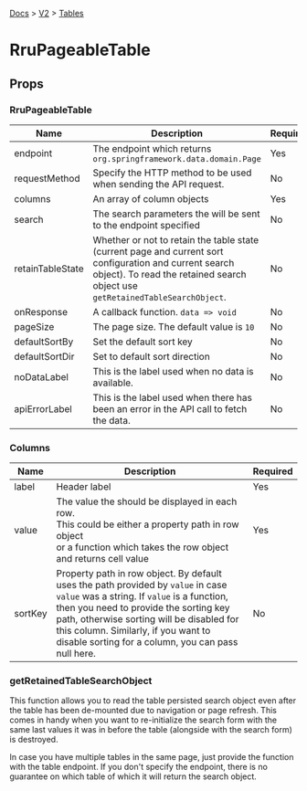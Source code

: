 [Docs](/) > [V2](/docs/v2/get-started) > [Tables](/docs/v2/components/RruPageableTable)

# RruPageableTable

## Props

### RruPageableTable

| Name             | Description                                                                                                                                                                              | Required |
| ---------------- | ---------------------------------------------------------------------------------------------------------------------------------------------------------------------------------------- | -------- |
| endpoint         | The endpoint which returns `org.springframework.data.domain.Page`                                                                                                                        | Yes      |
| requestMethod    | Specify the HTTP method to be used when sending the API request.                                                                                                                         | No       |
| columns          | An array of column objects                                                                                                                                                               | Yes      |
| search           | The search parameters the will be sent to the endpoint specified                                                                                                                         | No       |
| retainTableState | Whether or not to retain the table state (current page and current sort configuration and current search object). To read the retained search object use `getRetainedTableSearchObject`. | No       |
| onResponse       | A callback function. `data => void`                                                                                                                                                      | No       |
| pageSize         | The page size. The default value is `10`                                                                                                                                                 | No       |
| defaultSortBy    | Set the default sort key                                                                                                                                                                 | No       |
| defaultSortDir   | Set to default sort direction                                                                                                                                                            | No       |
| noDataLabel      | This is the label used when no data is available.                                                                                                                                        | No       |
| apiErrorLabel    | This is the label used when there has been an error in the API call to fetch the data.                                                                                                   | No       |

### Columns

| Name    | Description                                                                                                                                                                                                                                                                                                          | Required |
| ------- | -------------------------------------------------------------------------------------------------------------------------------------------------------------------------------------------------------------------------------------------------------------------------------------------------------------------- | -------- |
| label   | Header label                                                                                                                                                                                                                                                                                                         | Yes      |
| value   | The value the should be displayed in each row.<br>This could be either a property path in row object<br>or a function which takes the row object and returns cell value                                                                                                                                              | Yes      |
| sortKey | Property path in row object. By default uses the path provided by `value` in case `value` was a string. If `value` is a function, then you need to provide the sorting key path, otherwise sorting will be disabled for this column. Similarly, if you want to disable sorting for a column, you can pass null here. | No       |

### getRetainedTableSearchObject

This function allows you to read the table persisted search object even after the table has been de-mounted due to navigation or page refresh. This comes in handy when you want to re-initialize the search form with the same last values it was in before the table (alongside with the search form) is destroyed.

In case you have multiple tables in the same page, just provide the function with the table endpoint. If you don't specify the endpoint, there is no guarantee on which table of which it will return the search object.
